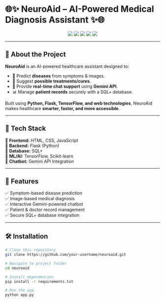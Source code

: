 # 🌐✨ NeuroAid – AI-Powered Medical Diagnosis Assistant ✨🌐  

<p align="center">
  <img src="https://img.shields.io/badge/Python-3.9-blue?logo=python" />
  <img src="https://img.shields.io/badge/Flask-Framework-green?logo=flask" />
  <img src="https://img.shields.io/badge/TensorFlow-ML-orange?logo=tensorflow" />
  <img src="https://img.shields.io/badge/Gemini-Chatbot-purple?logo=google" />
  <img src="https://img.shields.io/badge/Database-SQL+-red?logo=databricks" />
</p>  

---

## 🧾 **About the Project**  
**NeuroAid** is an AI-powered healthcare assistant designed to:  
- 🧠 Predict **diseases** from symptoms & images.  
- 💊 Suggest **possible treatments/cures**.  
- 🤖 Provide **real-time chat support** using **Gemini API**.  
- 📊 Manage **patient records** securely with a SQL+ database.  

Built using **Python, Flask, TensorFlow, and web technologies**, NeuroAid makes healthcare **smarter, faster, and more accessible**.  

---

## 🚀 **Tech Stack**  
🔹 **Frontend:** HTML, CSS, JavaScript  
🔹 **Backend:** Flask (Python)  
🔹 **Database:** SQL+  
🔹 **ML/AI:** TensorFlow, Scikit-learn  
🔹 **Chatbot:** Gemini API Integration  

---

## 📂 **Features**  
✅ Symptom-based disease prediction  
✅ Image-based medical diagnosis  
✅ Interactive Gemini-powered chatbot  
✅ Patient & doctor record management  
✅ Secure SQL+ database integration  

---

## 🛠 **Installation**  

```bash
# Clone this repository
git clone https://github.com/your-username/neuroaid.git

# Navigate to project folder
cd neuroaid

# Install dependencies
pip install -r requirements.txt

# Run the app
python app.py
